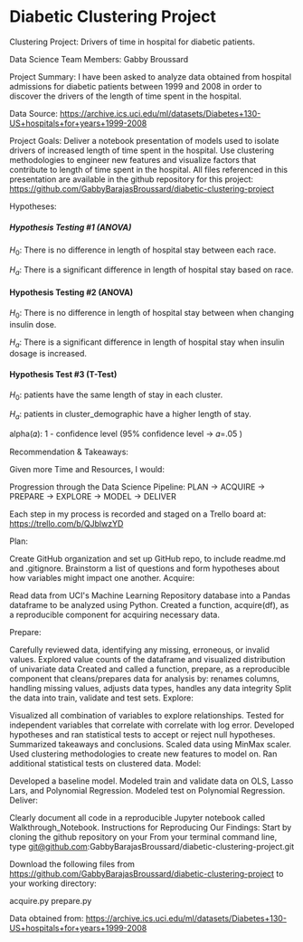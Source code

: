 # Diabetic Clustering Project
Clustering Project: Drivers of time in hospital for diabetic patients.

Data Science Team Members: Gabby Broussard

Project Summary:
I have been asked to analyze data obtained from hospital admissions for diabetic patients between 1999 and 2008 in order to discover the drivers of the length of time spent in the hospital.


Data Source: https://archive.ics.uci.edu/ml/datasets/Diabetes+130-US+hospitals+for+years+1999-2008

Project Goals:
Deliver a notebook presentation of models used to isolate drivers of increased length of time spent in the hospital.
Use clustering methodologies to engineer new features and visualize factors that contribute to length of time spent in the hospital. 
All files referenced in this presentation are available in the github repository for this project: https://github.com/GabbyBarajasBroussard/diabetic-clustering-project

Hypotheses:

##### Hypothesis Testing #1 (ANOVA)
$H_0$: There is no difference in length of hospital stay between each race.

$H_a$: There is a significant difference in length of hospital stay based on race.

#### Hypothesis Testing #2 (ANOVA)
$H_0$: There is no difference in length of hospital stay between when changing insulin dose.

$H_a$: There is a significant difference in length of hospital stay when insulin dosage is increased.

#### Hypothesis Test #3 (T-Test) <br>
$H_0$: patients have the same length of stay in each  cluster.

$H_a$: patients in cluster_demographic have a higher length of stay.



alpha(𝛼): 1 - confidence level (95% confidence level -> 𝛼=.05 )

Recommendation & Takeaways:


Given more Time and Resources, I would:


Progression through the Data Science Pipeline:
PLAN -> ACQUIRE -> PREPARE -> EXPLORE -> MODEL -> DELIVER

Each step in my process is recorded and staged on a Trello board at: https://trello.com/b/QJblwzYD

Plan:

Create GitHub organization and set up GitHub repo, to include readme.md and .gitignore.
Brainstorm a list of questions and form hypotheses about how variables might impact one another.
Acquire:

Read data from UCI's Machine Learning Repository database into a Pandas dataframe to be analyzed using Python.
Created a function, acquire(df), as a reproducible component for acquiring necessary data.


Prepare:

Carefully reviewed data, identifying any missing, erroneous, or invalid values.
Explored value counts of the dataframe and visualized distribution of univariate data
Created and called a function, prepare, as a reproducible component that cleans/prepares data for analysis by: renames columns, handling missing values, adjusts data types, handles any data integrity
Split the data into train, validate and test sets.
Explore:

Visualized all combination of variables to explore relationships.
Tested for independent variables that correlate with correlate with log error.
Developed hypotheses and ran statistical tests to accept or reject null hypotheses.
Summarized takeaways and conclusions.
Scaled data using MinMax scaler.
Used clustering methodologies to create new features to model on.
Ran additional statistical tests on clustered data.
Model:

Developed a baseline model.
Modeled train and validate data on OLS, Lasso Lars, and Polynomial Regression.
Modeled test on Polynomial Regression.
Deliver:

Clearly document all code in a reproducible Jupyter notebook called Walkthrough_Notebook.
Instructions for Reproducing Our Findings:
Start by cloning the github repository on your From your terminal command line, type git@github.com:GabbyBarajasBroussard/diabetic-clustering-project.git

Download the following files from https://github.com/GabbyBarajasBroussard/diabetic-clustering-project to your working directory:

acquire.py
prepare.py


Data obtained from: https://archive.ics.uci.edu/ml/datasets/Diabetes+130-US+hospitals+for+years+1999-2008
